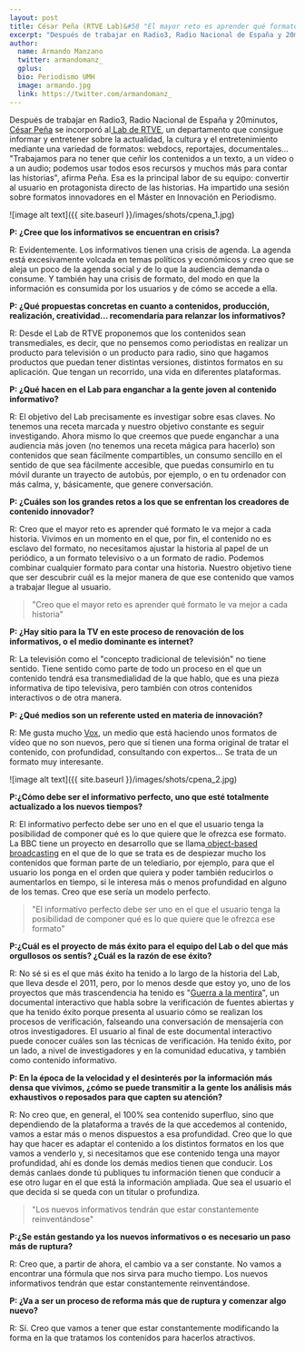 ```yaml
---
layout: post
title: César Peña (RTVE Lab)&#58 "El mayor reto es aprender qué formato le va mejor a cada historia"
excerpt: "Después de trabajar en Radio3, Radio Nacional de España y 20minutos, César Peña se incorporó al Lab de RTVE, un departamento que consigue informar y entretener sobre la actualidad, la cultura y el entretenimiento mediante una variedad de formatos (webdocs, reportajes, documentales…). 'Trabajamos para no tener que ceñir los contenidos a un texto, a un vídeo o a un audio; podemos usar todos esos recursos y muchos más para contar las historias', afirma César. Esa es la principal labor de su equipo: convertir al usuario en protagonista directo de las historias. Peña ha impartido una sesión sobre formatos innovadores en el Máster en Innovación en Periodismo."
author:
  name: Armando Manzano
  twitter: armandomanz_
  gplus:  
  bio: Periodismo UMH
  image: armando.jpg
  link: https://twitter.com/armandomanz_
---
```

Después de trabajar en Radio3, Radio Nacional de España y 20minutos,[ César Peña](https://twitter.com/cesartuit) se incorporó al[ Lab de RTVE](http://www.rtve.es/lab/), un departamento que consigue informar y entretener sobre la actualidad, la cultura y el entretenimiento mediante una variedad de formatos: webdocs, reportajes, documentales… "Trabajamos para no tener que ceñir los contenidos a un texto, a un vídeo o a un audio; podemos usar todos esos recursos y muchos más para contar las historias", afirma Peña. Esa es la principal labor de su equipo: convertir al usuario en protagonista directo de las historias. Ha impartido una sesión sobre formatos innovadores en el Máster en Innovación en Periodismo.

![image alt text]({{ site.baseurl }}/images/shots/cpena_1.jpg)

**P: ¿Cree que los informativos se encuentran en crisis?**

R: Evidentemente. Los informativos tienen una crisis de agenda. La agenda está excesivamente volcada en temas políticos y económicos y creo que se aleja un poco de la agenda social y de lo que la audiencia demanda o consume. Y también hay una crisis de formato, del modo en que la información es consumida por los usuarios y de cómo se accede a ella.

**P: ¿Qué propuestas concretas en cuanto a contenidos, producción, realización, creatividad… recomendaría para relanzar los informativos?**

R: Desde el Lab de RTVE proponemos que los contenidos sean transmediales, es decir, que no pensemos como periodistas en realizar un producto para televisión o un producto para radio, sino que hagamos productos que puedan tener distintas versiones, distintos formatos en su aplicación. Que tengan un recorrido, una vida en diferentes plataformas.

**P: ¿Qué hacen en el Lab para enganchar a la gente joven al contenido informativo?**

R: El objetivo del Lab precisamente es investigar sobre esas claves. No tenemos una receta marcada y nuestro objetivo constante es seguir investigando. Ahora mismo lo que creemos que puede enganchar a una audiencia más joven (no tenemos una receta mágica para hacerlo) son contenidos que sean fácilmente compartibles, un consumo sencillo en el sentido de que sea fácilmente accesible, que puedas consumirlo en tu móvil durante un trayecto de autobús, por ejemplo, o en tu ordenador con más calma, y, básicamente, que genere conversación.

**P: ¿Cuáles son los grandes retos a los que se enfrentan los creadores de contenido innovador?**

R: Creo que el mayor reto es aprender qué formato le va mejor a cada historia.  Vivimos en un momento en el que, por fin, el contenido no es esclavo del formato, no necesitamos ajustar la historia al papel de un periódico, a un formato televisivo o a un formato de radio. Podemos combinar cualquier formato para contar una historia. Nuestro objetivo tiene que ser descubrir cuál es la mejor manera de que ese contenido que vamos a trabajar llegue al usuario. 

>"Creo que el mayor reto es aprender qué formato le va mejor a cada historia"
 

**P: ¿Hay sitio para la TV en este proceso de renovación de los informativos, o el medio dominante es internet?**

R: La televisión como el "concepto tradicional de televisión" no tiene sentido. Tiene sentido como parte de todo un proceso en el que un contenido tendrá esa transmedialidad de la que hablo, que es una pieza informativa de tipo televisiva, pero también con otros contenidos interactivos o de otra manera.

**P: ¿Qué medios son un referente usted en materia de innovación?**

R: Me gusta mucho [Vox](https://www.vox.com/), un medio que está haciendo unos formatos de vídeo que no son nuevos, pero que sí tienen una forma original de tratar el contenido, con profundidad, consultando con expertos… Se trata de un formato muy interesante.

![image alt text]({{ site.baseurl }}/images/shots/cpena_2.jpg)

**P:¿Cómo debe ser el informativo perfecto, uno que esté totalmente actualizado a los nuevos tiempos?**

R: El informativo perfecto debe ser uno en el que el usuario tenga la posibilidad de componer qué es lo que quiere que le ofrezca ese formato. La BBC tiene un proyecto en desarrollo que se llama[ object-based broadcasting](https://www.bbc.co.uk/rd/object-based-media) en el que de lo que se trata es de despiezar mucho los contenidos que forman parte de un telediario, por ejemplo, para que el usuario los ponga en el orden que quiera y poder también reducirlos o aumentarlos en tiempo, si le interesa más o menos profundidad en alguno de los temas. Creo que ese sería un modelo perfecto.

>"El informativo perfecto debe ser uno en el que el usuario tenga la posibilidad de componer qué es lo que quiere que le ofrezca ese formato"

**P:¿Cuál es el proyecto de más éxito para el equipo del Lab o del que más orgullosos os sentís? ¿Cuál es la razón de ese éxito?**

R: No sé si es el que más éxito ha tenido a lo largo de la historia del Lab, que lleva desde el 2011, pero, por lo menos desde que estoy yo, uno de los proyectos que más trascendencia ha tenido es "[Guerra a la mentira](https://lab.rtve.es/webdocs/guerra-mentira/es/)", un documental interactivo que habla sobre la verificación de fuentes abiertas y que ha tenido éxito porque presenta al usuario cómo se realizan los procesos de verificación, falseando una conversación de mensajería con otros investigadores. El usuario al final de este documental interactivo puede conocer cuáles son las técnicas de verificación. Ha tenido éxito, por un lado, a nivel de investigadores y en la comunidad educativa, y también como contenido informativo.

**P: En la época de la velocidad y el desinterés por la información más densa que vivimos, ¿cómo se puede transmitir a la gente los análisis más exhaustivos o reposados para que capten su atención?**

R: No creo que, en general, el 100% sea contenido superfluo, sino que dependiendo de la plataforma a través de la que accedemos al contenido, vamos a estar más o menos dispuestos a esa profundidad. Creo que lo que hay que hacer es adaptar el contenido a los distintos formatos en los que vamos a venderlo y, si necesitamos que ese contenido tenga una mayor profundidad, ahí es donde los demás medios tienen que conducir. Los demás canlaes donde tú publiques tu información tienen que conducir a ese otro lugar en el que está la información ampliada. Que sea el usuario el que decida si se queda con un titular o profundiza.

>"Los nuevos informativos tendrán que estar constantemente reinventándose" 

**P:¿Se están gestando ya los nuevos informativos o es necesario un paso más de ruptura?**

R: Creo que, a partir de ahora, el cambio va a ser constante. No vamos a encontrar una fórmula que nos sirva para mucho tiempo. Los nuevos informativos tendrán que estar constantemente reinventándose.

**P: ¿Va a ser un proceso de reforma más que de ruptura y comenzar algo nuevo?**

R: Sí. Creo que vamos a tener que estar constantemente modificando la forma en la que tratamos los contenidos para hacerlos atractivos.